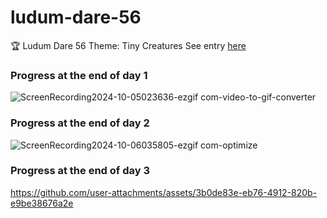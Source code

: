 # ludum-dare-56
🏆 Ludum Dare 56 Theme: Tiny Creatures
See entry [here](https://ldjam.com/events/ludum-dare/56/pacos-quest)


### Progress at the end of day 1
![ScreenRecording2024-10-05023636-ezgif com-video-to-gif-converter](https://github.com/user-attachments/assets/98f6b7bc-b71b-47cb-8451-10b26c3885f5)


### Progress at the end of day 2
![ScreenRecording2024-10-06035805-ezgif com-optimize](https://github.com/user-attachments/assets/c0190fac-b4f6-4203-a9fc-f16a70844511)

### Progress at the end of day 3
https://github.com/user-attachments/assets/3b0de83e-eb76-4912-820b-e9be38676a2e

